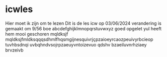 # icwles
Hier moet ik zijn om te lezen
Dit is de les icw op 03/06/2024 
verandering is gemaakt om 9/56
boe abcdefghijklmnopqrstuvwxyz goed opgelet
yul heeft hem mooi geschoren 
mqldksjf mqldksjfmldksqqqsdhmlfhqsmgijnesquivrjçpzaioeyrcaozpeuivyrbcieop tuvhbsdnqi uvbqhndvsojrpzaeuyvntoizevuo
qdshv bzaeiluvnrhziaey brvzeivb 
